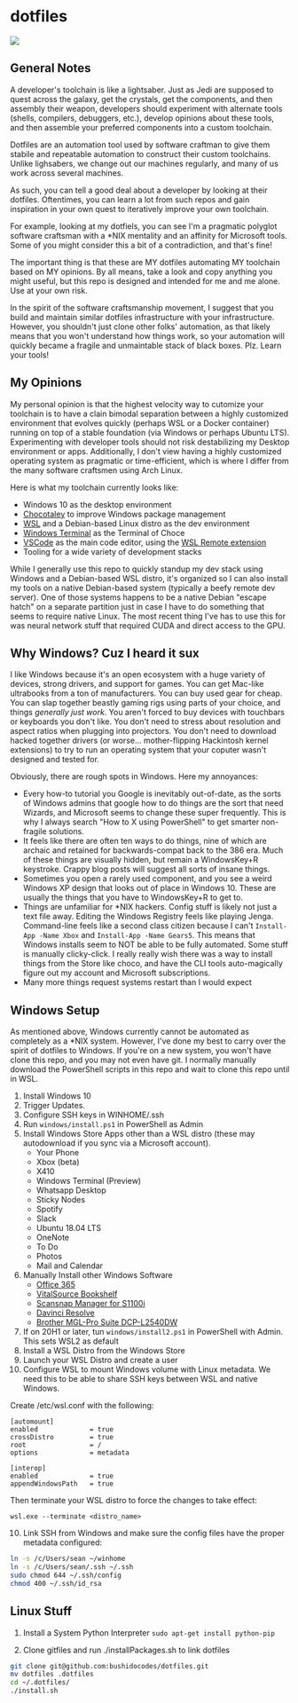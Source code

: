 # dotfiles

![](https://media.giphy.com/media/9kSM4y028LvvW/giphy.gif)

## General Notes

A developer's toolchain is like a lightsaber. Just as Jedi are supposed to quest across the galaxy, get the crystals, get the components, and then assembly their weapon, developers should experiment with alternate tools (shells, compilers, debuggers, etc.), develop opinions about these tools, and then assemble your preferred components into a custom toolchain.

Dotfiles are an automation tool used by software craftman to give them stabile and repeatable automation to construct their custom toolchains. Unlike lighsabers, we change out our machines regularly, and many of us work across several machines.

As such, you can tell a good deal about a developer by looking at their dotfiles. Oftentimes, you can learn a lot from such repos and gain inspiration in your own quest to iteratively improve your own toolchain.

For example, looking at my dotfiels, you can see I'm a pragmatic polyglot software craftsman with a \*NIX mentality and an affinity for Microsoft tools. Some of you might consider this a bit of a contradiction, and that's fine!

The important thing is that these are MY dotfiles automating MY toolchain based on MY opinions. By all means, take a look and copy anything you might useful, but this repo is designed and intended for me and me alone. Use at your own risk.

In the spirit of the software craftsmanship movement, I suggest that you build and maintain similar dotfiles infrastructure with your infrastructure. However, you shouldn't just clone other folks' automation, as that likely means that you won't understand how things work, so your automation will quickly became a fragile and unmaintable stack of black boxes. Plz. Learn your tools!

## My Opinions

My personal opinion is that the highest velocity way to cutomize your toolchain is to have a clain bimodal separation between a highly customized environment that evolves quickly (perhaps WSL or a Docker container) running on top of a stable foundation (via Windows or perhaps Ubuntu LTS). Experimenting with developer tools should not risk destabilizing my Desktop environment or apps. Additionally, I don't view having a highly customized operating system as pragmatic or time-efficient, which is where I differ from the many software craftsmen using Arch Linux.

Here is what my toolchain currently looks like:

- Windows 10 as the desktop environment
- [Chocotaley](https://chocolatey.org/) to improve Windows package management
- [WSL](https://en.wikipedia.org/wiki/Windows_Subsystem_for_Linux) and a Debian-based Linux distro as the dev environment
- [Windows Terminal](https://www.microsoft.com/en-us/p/windows-terminal-preview/9n0dx20hk701) as the Terminal of Choce
- [VSCode](https://code.visualstudio.com/) as the main code editor, using the [WSL Remote extension](https://marketplace.visualstudio.com/items?itemName=ms-vscode-remote.remote-wsl)
- Tooling for a wide variety of development stacks

While I generally use this repo to quickly standup my dev stack using Windows and a Debian-based WSL distro, it's organized so I can also install my tools on a native Debian-based system (typically a beefy remote dev server). One of those systems happens to be a native Debian "escape hatch" on a separate partition just in case I have to do something that seems to require native Linux. The most recent thing I've has to use this for was neural network stuff that required CUDA and direct access to the GPU.

## Why Windows? Cuz I heard it sux

I like Windows because it's an open ecosystem with a huge variety of devices, strong drivers, and support for games. You can get Mac-like ultrabooks from a ton of manufacturers. You can buy used gear for cheap. You can slap together beastly gaming rigs using parts of your choice, and things _generally just work_. You aren't forced to buy devices with touchbars or keyboards you don't like. You don't need to stress about resolution and aspect ratios when plugging into projectors. You don't need to download hacked together drivers (or worse... mother-flipping Hackintosh kernel extensions) to try to run an operating system that your coputer wasn't designed and tested for.

Obviously, there are rough spots in Windows. Here my annoyances:

- Every how-to tutorial you Google is inevitably out-of-date, as the sorts of Windows admins that google how to do things are the sort that need Wizards, and Microsoft seems to change these super frequently. This is why I always search "How to X using PowerShell" to get smarter non-fragile solutions.
- It feels like there are often ten ways to do things, nine of which are archaic and retained for backwards-compat back to the 386 era. Much of these things are visually hidden, but remain a WindowsKey+R keystroke. Crappy blog posts will suggest all sorts of insane things.
- Sometimes you open a rarely used component, and you see a weird Windows XP design that looks out of place in Windows 10. These are usually the things that you have to WindowsKey+R to get to.
- Things are unfamiliar for \*NIX hackers. Config stuff is likely not just a text file away. Editing the Windows Registry feels like playing Jenga. Command-line feels like a second class citizen because I can't `Install-App -Name Xbox` and `Install-App -Name Gears5`. This means that Windows installs seem to NOT be able to be fully automated. Some stuff is manually clicky-click. I really really wish there was a way to install things from the Store like choco, and have the CLI tools auto-magically figure out my account and Microsoft subscriptions.
- Many more things request systems restart than I would expect

## Windows Setup

As mentioned above, Windows currently cannot be automated as completely as a \*NIX system. However, I've done my best to carry over the spirit of dotfiles to Windows. If you're on a new system, you won't have clone this repo, and you may not even have git. I normally manually download the PowerShell scripts in this repo and wait to clone this repo until in WSL.

1. Install Windows 10
2. Trigger Updates.
3. Configure SSH keys in WINHOME/.ssh
4. Run `windows/install.ps1` in PowerShell as Admin
5. Install Windows Store Apps other than a WSL distro (these may autodownload if you sync via a Microsoft account).
   - Your Phone
   - Xbox (beta)
   - X410
   - Windows Terminal (Preview)
   - Whatsapp Desktop
   - Sticky Nodes
   - Spotify
   - Slack
   - Ubuntu 18.04 LTS
   - OneNote
   - To Do
   - Photos
   - Mail and Calendar
6. Manually Install other Windows Software
   - [Office 365](https://www.office.com/)
   - [VitalSource Bookshelf](https://bookshelf.vitalsource.com/)
   - [Scansnap Manager for S1100i](http://scansnap.fujitsu.com/global/dl/)
   - [Davinci Resolve](https://www.blackmagicdesign.com/products/davinciresolve/)
   - [Brother MGL-Pro Suite DCP-L2540DW](https://support.brother.com/g/b/downloadtop.aspx?c=us&lang=en&prod=dcpl2540dw_us_as)
7. If on 20H1 or later, tun `windows/install2.ps1` in PowerShell with Admin. This sets WSL2 as default
8. Install a WSL Distro from the Windows Store
9. Launch your WSL Distro and create a user
10. Configure WSL to mount Windows volume with Linux metadata. We need this to be able to share SSH keys between WSL and native Windows.

Create /etc/wsl.conf with the following:

```
[automount]
enabled             = true
crossDistro         = true
root                = /
options             = metadata

[interop]
enabled             = true
appendWindowsPath   = true
```

Then terminate your WSL distro to force the changes to take effect:

```
wsl.exe --terminate <distro_name>
```

10. Link SSH from Windows and make sure the config files have the proper metadata configured:

```sh
ln -s /c/Users/sean ~/winhome
ln -s /c/Users/sean/.ssh ~/.ssh
sudo chmod 644 ~/.ssh/config
chmod 400 ~/.ssh/id_rsa
```

## Linux Stuff

1. Install a System Python Interpreter
   `sudo apt-get install python-pip`

2. Clone gitfiles and run ./installPackages.sh to link dotfiles

```sh
git clone git@github.com:bushidocodes/dotfiles.git
mv dotfiles .dotfiles
cd ~/.dotfiles/
./install.sh
```
